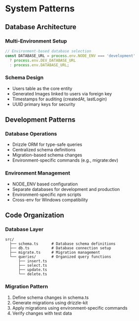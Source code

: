 # System Patterns

## Database Architecture
### Multi-Environment Setup
```typescript
// Environment-based database selection
const DATABASE_URL = process.env.NODE_ENV === 'development' 
  ? process.env.DEV_DATABASE_URL 
  : process.env.DATABASE_URL;
```

### Schema Design
- Users table as the core entity
- Generated Images linked to users via foreign key
- Timestamps for auditing (createdAt, lastLogin)
- UUID primary keys for security

## Development Patterns
### Database Operations
- Drizzle ORM for type-safe queries
- Centralized schema definitions
- Migration-based schema changes
- Environment-specific commands (e.g., migrate:dev)

### Environment Management
- NODE_ENV based configuration
- Separate databases for development and production
- Environment-specific npm scripts
- Cross-env for Windows compatibility

## Code Organization
### Database Layer
```
src/
  ├── schema.ts      # Database schema definitions
  ├── db.ts          # Database connection setup
  ├── migrate.ts     # Migration management
  └── queries/       # Organized query functions
      ├── insert.ts
      ├── select.ts
      ├── update.ts
      └── delete.ts
```

### Migration Pattern
1. Define schema changes in schema.ts
2. Generate migrations using drizzle-kit
3. Apply migrations using environment-specific commands
4. Verify changes with test data
